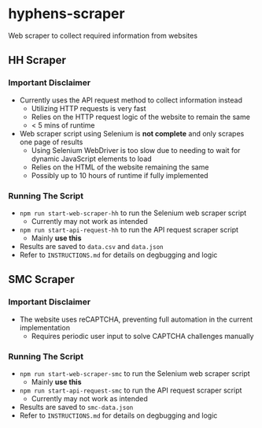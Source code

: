 # hyphens-scraper

Web scraper to collect required information from websites

## HH Scraper

### Important Disclaimer

-   Currently uses the API request method to collect information instead
    -   Utilizing HTTP requests is very fast
    -   Relies on the HTTP request logic of the website to remain the same
    -   < 5 mins of runtime
-   Web scraper script using Selenium is **not complete** and only scrapes one page of results
    -   Using Selenium WebDriver is too slow due to needing to wait for dynamic JavaScript
        elements to load
    -   Relies on the HTML of the website remaining the same
    -   Possibly up to 10 hours of runtime if fully implemented

### Running The Script

-   `npm run start-web-scraper-hh` to run the Selenium web scraper script
    -   Currently may not work as intended
-   `npm run start-api-request-hh` to run the API request scraper script
    -   Mainly **use this**
-   Results are saved to `data.csv` and `data.json`
-   Refer to `INSTRUCTIONS.md` for details on degbugging and logic

## SMC Scraper

### Important Disclaimer

-   The website uses reCAPTCHA, preventing full automation in the current implementation
    -   Requires periodic user input to solve CAPTCHA challenges manually

### Running The Script

-   `npm run start-web-scraper-smc` to run the Selenium web scraper script
    -   Mainly **use this**
-   `npm run start-api-request-smc` to run the API request scraper script
    -   Currently may not work as intended
-   Results are saved to `smc-data.json`
-   Refer to `INSTRUCTIONS.md` for details on degbugging and logic
